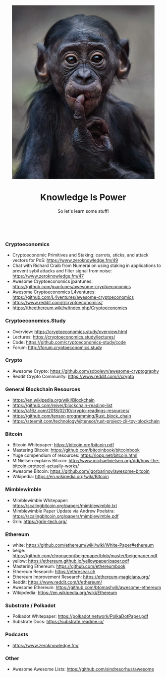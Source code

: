 <br>

<div align="center">
    <p align="center">
        <img src="learning.jpg">
    </p>
    <h1 align="center">
        Knowledge Is Power
    </h1>
    <p align="center">
        So let's learn some stuff!
    </p>
</div>

<br><br><br>

### Cryptoeconomics
- Cryptoeconomic Primitives and Staking: carrots, sticks, and attack vectors for PoS: https://www.zeroknowledge.fm/49
- Chat with Richard Craib from Numerai on using staking in applications to prevent sybil attacks and filter signal from noise: https://www.zeroknowledge.fm/47
- Awesome Cryptoeconomics jpantunes: https://github.com/jpantunes/awesome-cryptoeconomics
- Awesome Cryptoeconomics L4ventures: https://github.com/L4ventures/awesome-cryptoeconomics
- https://www.reddit.com/r/cryptoeconomics/
- https://theethereum.wiki/w/index.php/Cryptoeconomics

### Cryptoeconomics.Study
- Overview: https://cryptoeconomics.study/overview.html
- Lectures: https://cryptoeconomics.study/lectures/
- Code: https://github.com/cryptoeconomics-study/code
- Forum: http://forum.cryptoeconomics.study

### Crypto
- Awesome Crypto: https://github.com/sobolevn/awesome-cryptography
- Reddit Crypto Community: https://www.reddit.com/r/crypto

### General Blockchain Resources
- https://en.wikipedia.org/wiki/Blockchain
- https://github.com/reiver/blockchain-reading-list
- https://a16z.com/2018/02/10/crypto-readings-resources/
- https://github.com/tensor-programming/Rust_block_chain
- https://steemit.com/technology/@tensor/rust-project-cli-toy-blockchain

### Bitcoin
- Bitcoin Whitepaper: https://bitcoin.org/bitcoin.pdf
- Mastering Bitcoin: https://github.com/bitcoinbook/bitcoinbook
- Yuge compendium of resources: https://lopp.net/bitcoin.html
- M Nielsen explains Bitcoin: http://www.michaelnielsen.org/ddi/how-the-bitcoin-protocol-actually-works/
- Awesome Bitcoin: https://github.com/igorbarinov/awesome-bitcoin
- Wikipedia: https://en.wikipedia.org/wiki/Bitcoin

### Mimblewimble
- Mimblewimble Whitepaper: https://scalingbitcoin.org/papers/mimblewimble.txt
- Mimblewimble Paper Update via Andrew Poelstra: https://scalingbitcoin.org/papers/mimblewimble.pdf
- Grin: https://grin-tech.org/

### Ethereum
- white: https://github.com/ethereum/wiki/wiki/White-Paper#ethereum
- beige: https://github.com/chronaeon/beigepaper/blob/master/beigepaper.pdf
- yellow: https://ethereum.github.io/yellowpaper/paper.pdf
- Mastering Ethereum: https://github.com/ethereumbook
- Ethereum Research: https://ethresear.ch
- Ethereum Improvement Research: https://ethereum-magicians.org/
- Reddit: https://www.reddit.com/r/ethereum/
- Awesome Ethereum: https://github.com/btomashvili/awesome-ethereum
- Wikipdedia: https://en.wikipedia.org/wiki/Ethereum

### Substrate / Polkadot
- Polkadot Whitepaper: https://polkadot.network/PolkaDotPaper.pdf
- Substrate Docs: https://substrate.readme.io/

### Podcasts
- https://www.zeroknowledge.fm/

### Other
- Awesome Awesome Lists: https://github.com/sindresorhus/awesome
